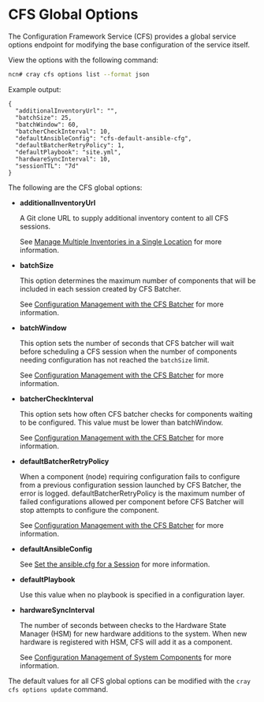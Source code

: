 # CFS Global Options

The Configuration Framework Service \(CFS\) provides a global service options endpoint for modifying the base configuration of the service itself.

View the options with the following command:

```bash
ncn# cray cfs options list --format json
```

Example output:

```
{
  "additionalInventoryUrl": "",
  "batchSize": 25,
  "batchWindow": 60,
  "batcherCheckInterval": 10,
  "defaultAnsibleConfig": "cfs-default-ansible-cfg",
  "defaultBatcherRetryPolicy": 1,
  "defaultPlaybook": "site.yml",
  "hardwareSyncInterval": 10,
  "sessionTTL": "7d"
}
```

The following are the CFS global options:

-   **additionalInventoryUrl**

    A Git clone URL to supply additional inventory content to all CFS sessions.

    See [Manage Multiple Inventories in a Single Location](Manage_Multiple_Inventories_in_a_Single_Location.md) for more information.

-   **batchSize**

    This option determines the maximum number of components that will be included in each session created by CFS Batcher.

    See [Configuration Management with the CFS Batcher](Configuration_Management_with_the_CFS_Batcher.md) for more information.

-   **batchWindow**

    This option sets the number of seconds that CFS batcher will wait before scheduling a CFS session when the number of components needing configuration has not reached the `batchSize` limit.

    See [Configuration Management with the CFS Batcher](Configuration_Management_with_the_CFS_Batcher.md) for more information.

-   **batcherCheckInterval**

    This option sets how often CFS batcher checks for components waiting to be configured. This value must be lower than batchWindow.

    See [Configuration Management with the CFS Batcher](Configuration_Management_with_the_CFS_Batcher.md) for more information.

-   **defaultBatcherRetryPolicy**

    When a component \(node\) requiring configuration fails to configure from a previous configuration session launched by CFS Batcher, the error is logged. defaultBatcherRetryPolicy is the maximum number of failed configurations allowed per component before CFS Batcher will stop attempts to configure the component.

    See [Configuration Management with the CFS Batcher](Configuration_Management_with_the_CFS_Batcher.md) for more information.

-   **defaultAnsibleConfig**

    See [Set the ansible.cfg for a Session](Set_the_ansible-cfg_for_a_Session.md) for more information.

-   **defaultPlaybook**

    Use this value when no playbook is specified in a configuration layer.

-   **hardwareSyncInterval**

    The number of seconds between checks to the Hardware State Manager \(HSM\) for new hardware additions to the system. When new hardware is registered with HSM, CFS will add it as a component.

    See [Configuration Management of System Components](Configuration_Management_of_System_Components.md) for more information.


The default values for all CFS global options can be modified with the `cray cfs options update` command.

